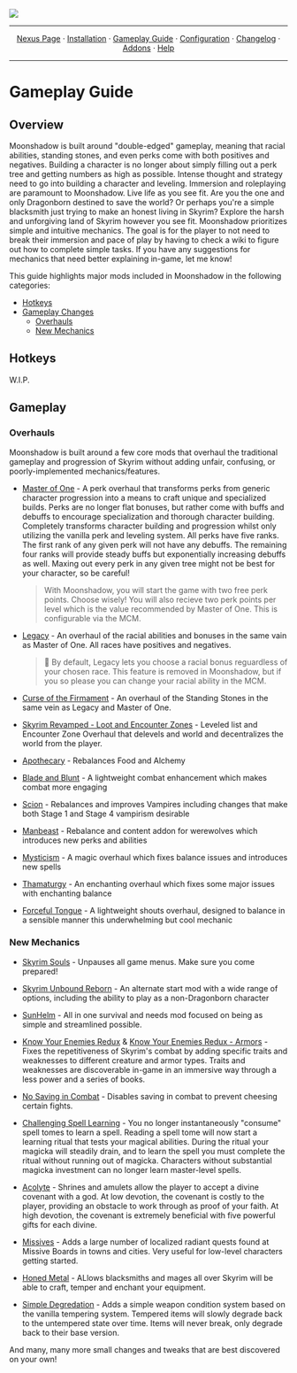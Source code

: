 <a href="https://www.nexusmods.com/skyrimspecialedition/mods/85896"><img src="https://staticdelivery.nexusmods.com/mods/1704/images/85896/85896-1677468574-1704277277.png" target="_blank"></a>

---

<p align="center">
  <a href="https://www.nexusmods.com/skyrimspecialedition/mods/80877">Nexus Page</a> ·
  <a href="README.md">Installation</a> ·
  <a href="GAMEPLAY.md">Gameplay Guide</a> ·
  <a href="CONFIGURATION.md">Configuration</a> ·
  <a href="CHANGELOG.md">Changelog</a> ·
  <a href="ADDONS.md">Addons</a> ·
  <a href="HELP.md">Help</a>
</p>

---

# Gameplay Guide

## Overview

Moonshadow is built around "double-edged" gameplay, meaning that racial abilities, standing stones, and even perks come with both positives and negatives. Building a character is no longer about simply filling out a perk tree and getting numbers as high as possible. Intense thought and strategy need to go into building a character and leveling. Immersion and roleplaying are paramount to Moonshadow. Live life as you see fit. Are you the one and only Dragonborn destined to save the world? Or perhaps you're a simple blacksmith just trying to make an honest living in Skyrim? Explore the harsh and unforgiving land of Skyrim however you see fit. Moonshadow prioritizes simple and intuitive mechanics. The goal is for the player to not need to break their immersion and pace of play by having to check a wiki to figure out how to complete simple tasks. If you have any suggestions for mechanics that need better explaining in-game, let me know! 

This guide highlights major mods included in Moonshadow in the following categories:

- [Hotkeys](#hotkeys)
- [Gameplay Changes](#gameplay-changes)
  - [Overhauls](#overhauls)
  - [New Mechanics](#new-mechanics)

## Hotkeys

W.I.P.

## Gameplay

### Overhauls

Moonshadow is built around a few core mods that overhaul the traditional gameplay and progression of Skyrim without adding unfair, confusing, or poorly-implemented mechanics/features. 

- [Master of One](https://www.nexusmods.com/skyrimspecialedition/mods/47024) - A perk overhaul that transforms perks from generic character progression into a means to craft unique and specialized builds. Perks are no longer flat bonuses, but rather come with buffs and debuffs to encourage specialization and thorough character building. Completely transforms character building and progression whilst only utilizing the vanilla perk and leveling system. All perks have five ranks. The first rank of any given perk will not have any debuffs. The remaining four ranks will provide steady buffs but exponentially increasing debuffs as well. Maxing out every perk in any given tree might not be best for your character, so be careful!

  > With Moonshadow, you will start the game with two free perk points. Choose wisely! You will also recieve two perk points per level which is the value recommended by Master of One. This is configurable via the MCM.

- [Legacy](https://www.nexusmods.com/skyrimspecialedition/mods/36415) - An overhaul of the racial abilities and bonuses in the same vain as Master of One. All races have positives and negatives.

  > :ledger: By default, Legacy lets you choose a racial bonus reguardless of your chosen race. This feature is removed in Moonshadow, but if you so please you can change your racial ability in the MCM. 

- [Curse of the Firmament](https://www.nexusmods.com/skyrimspecialedition/mods/28419) - An overhaul of the Standing Stones in the same vein as Legacy and Master of One.

- [Skyrim Revamped - Loot and Encounter Zones](https://www.nexusmods.com/skyrimspecialedition/mods/14338) - Leveled list and Encounter Zone Overhaul that delevels and world and decentralizes the world from the player. 

- [Apothecary](https://www.nexusmods.com/skyrimspecialedition/mods/52130) - Rebalances Food and Alchemy

- [Blade and Blunt](https://www.nexusmods.com/skyrimspecialedition/mods/34549) - A lightweight combat enhancement which makes combat more engaging

- [Scion](https://www.nexusmods.com/skyrimspecialedition/mods/41639) - Rebalances and improves Vampires including changes that make both Stage 1 and Stage 4 vampirism desirable

- [Manbeast](https://www.nexusmods.com/skyrimspecialedition/mods/44746) - Rebalance and content addon for werewolves which introduces new perks and abilities

- [Mysticism](https://www.nexusmods.com/skyrimspecialedition/mods/27839) - A magic overhaul which fixes balance issues and introduces new spells

- [Thamaturgy](https://www.nexusmods.com/skyrimspecialedition/mods/57138) - An enchanting overhaul which fixes some major issues with enchanting balance

- [Forceful Tongue](https://www.nexusmods.com/skyrimspecialedition/mods/36276) - A lightweight shouts overhaul, designed to balance in a sensible manner this underwhelming but cool mechanic

### New Mechanics

- [Skyrim Souls](https://www.nexusmods.com/skyrimspecialedition/mods/27859) - Unpauses all game menus. Make sure you come prepared!

- [Skyrim Unbound Reborn](https://www.nexusmods.com/skyrimspecialedition/mods/27962) - An alternate start mod with a wide range of options, including the ability to play as a non-Dragonborn character

- [SunHelm](https://www.nexusmods.com/skyrimspecialedition/mods/39414) - All in one survival and needs mod focused on being as simple and streamlined possible.

- [Know Your Enemies Redux](https://www.nexusmods.com/skyrimspecialedition/mods/55045) & [Know Your Enemies Redux - Armors](https://www.nexusmods.com/skyrimspecialedition/mods/55045) - Fixes the repetitiveness of Skyrim's combat by adding specific traits and weaknesses to different creature and armor types. Traits and weaknesses are discoverable in-game in an immersive way through a less power and a series of books.

- [No Saving in Combat](https://www.nexusmods.com/skyrimspecialedition/mods/29914) - Disables saving in combat to prevent cheesing certain fights.

- [Challenging Spell Learning](https://www.nexusmods.com/skyrimspecialedition/mods/20521) - You no longer instantaneously "consume" spell tomes to learn a spell. Reading a spell tome will now start a learning ritual that tests your magical abilities. During the ritual your magicka will steadily drain, and to learn the spell you must complete the ritual without running out of magicka. Characters without substantial magicka investment can no longer learn master-level spells. 

- [Acolyte](https://www.nexusmods.com/skyrimspecialedition/mods/75269) - Shrines and amulets allow the player to accept a divine covenant with a god. At low devotion, the covenant is costly to the player, providing an obstacle to work through as proof of your faith. At high devotion, the covenant is extremely beneficial with five powerful gifts for each divine.

- [Missives](https://www.nexusmods.com/skyrimspecialedition/mods/17576) - Adds a large number of localized radiant quests found at Missive Boards in towns and cities. Very useful for low-level characters getting started. 

- [Honed Metal](https://www.nexusmods.com/skyrimspecialedition/mods/80705) - ALlows blacksmiths and mages all over Skyrim will be able to craft, temper and enchant your equipment.

- [Simple Degredation](https://www.nexusmods.com/skyrimspecialedition/mods/74790) - Adds a simple weapon condition system based on the vanilla tempering system. Tempered items will slowly degrade back to the untempered state over time. Items will never break, only degrade back to their base version. 

And many, many more small changes and tweaks that are best discovered on your own!
